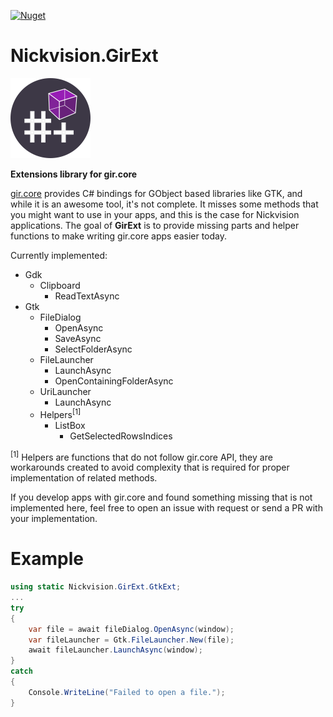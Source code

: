 [![Nuget](https://img.shields.io/nuget/v/Nickvision.GirExt)](https://www.nuget.org/packages/Nickvision.GirExt/)

# Nickvision.GirExt

<img width='128' height='128' alt='Logo' src='Nickvision.GirExt/Resources/logo-r.png'/>

 **Extensions library for gir.core**

[gir.core](https://github.com/gircore/gir.core) provides C# bindings for GObject based libraries like GTK, and while it is an awesome tool, it's not complete. It misses some methods that you might want to use in your apps, and this is the case for Nickvision applications. The goal of **GirExt** is to provide missing parts and helper functions to make writing gir.core apps easier today.

Currently implemented:

* Gdk
  * Clipboard
    * ReadTextAsync
* Gtk
  * FileDialog
    * OpenAsync
    * SaveAsync
    * SelectFolderAsync
  * FileLauncher
    * LaunchAsync
    * OpenContainingFolderAsync
  * UriLauncher
    * LaunchAsync
  * Helpers<sup>[1]</sup>
    * ListBox
      * GetSelectedRowsIndices

<sup>[1]</sup> Helpers are functions that do not follow gir.core API, they are workarounds created to avoid complexity that is required for proper implementation of related methods.

If you develop apps with gir.core and found something missing that is not implemented here, feel free to open an issue with request or send a PR with your implementation.

<!--# Installation
<a href='https://www.nuget.org/packages/Nickvision.MPVSharp/'><img width='140' alt='Download on Nuget' src='https://www.nuget.org/Content/gallery/img/logo-header.svg'/></a>-->

# Example

```csharp
using static Nickvision.GirExt.GtkExt;
...
try
{
    var file = await fileDialog.OpenAsync(window);
    var fileLauncher = Gtk.FileLauncher.New(file);
    await fileLauncher.LaunchAsync(window);
}
catch
{
    Console.WriteLine("Failed to open a file.");
}
```
